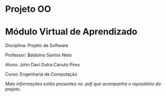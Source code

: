 # Projeto OO

# Módulo Virtual de Aprendizado

Disciplina: Projeto de Software

Professor: Baldoíno Santos Neto

Aluno: John Davi Dutra Canuto Pires

Curso: Engenharia de Computação

*Mais informações estão presentes no .pdf que acompanha o repositório do projeto.*
